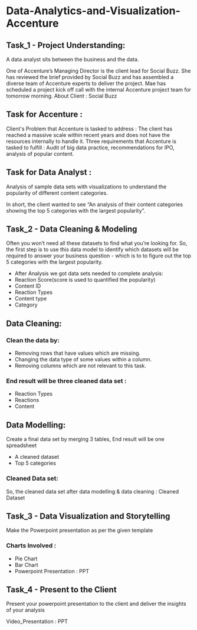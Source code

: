 # Data-Analytics-and-Visualization-Accenture
## Task_1 - Project Understanding:
A data analyst sits between the business and the data.

One of Accenture’s Managing Director is the client lead for Social Buzz.
She has reviewed the brief provided by Social Buzz and has assembled a diverse team of Accenture experts to deliver the project.
Mae has scheduled a project kick off call with the internal Accenture project team for tomorrow morning.
About Client : Social Buzz

## Task for Accenture :
Client's Problem that Accenture is tasked to address : The client has reached a massive scale within recent years and does not have the resources internally to handle it.
Three requirements that Accenture is tasked to fulfill : Audit of big data practice, recommendations for IPO, analysis of popular content.

## Task for Data Analyst :
Analysis of sample data sets with visualizations to understand the popularity of different content categories.

In short, the client wanted to see “An analysis of their content categories showing the top 5 categories with the largest popularity”.

## Task_2 - Data Cleaning & Modeling
Often you won’t need all these datasets to find what you’re looking for.
So, the first step is to use this data model to identify which datasets will be required to answer your business question - which is to to figure out the top 5 categories with the largest popularity. 
* After Analysis we got data sets needed to complete analysis:
* Reaction Score(score is used to quantified the popularity)
* Content ID
* Reaction Types
* Content type
* Category
## Data Cleaning:
### Clean the data by:
* Removing rows that have values which are missing.
* Changing the data type of some values within a column.
* Removing columns which are not relevant to this task.
### End result will be three cleaned data set :
* Reaction Types
* Reactions
* Content
## Data Modelling:
Create a final data set by merging 3 tables, End result will be one spreadsheet
* A cleaned dataset
* Top 5 categories
### Cleaned Data set:
So, the cleaned data set after data modelling & data cleaning : Cleaned Dataset

## Task_3 - Data Visualization and Storytelling
Make the Powerpoint presentation as per the given template

### Charts Involved :

* Pie Chart
* Bar Chart
* Powerpoint Presentation : PPT
## Task_4 - Present to the Client
Present your powerpoint presentation to the client and deliver the insights of your analysis

Video_Presentation : PPT
